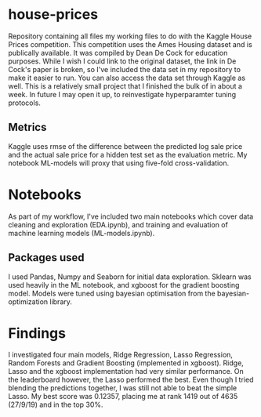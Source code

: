 # house-prices

Repository containing all files my working files to do with the Kaggle House Prices competition. This competition uses the Ames Housing dataset and is publically available. It was compiled by Dean De Cock for education purposes. While I wish I could link to the original dataset, the link in De Cock's paper is broken, so I've included the data set in my repository to make it easier to run. You can also access the data set through Kaggle as well. This is a relatively small project that I finished the bulk of in about a week. In future I may open it up, to reinvestigate hyperparamter tuning protocols.

## Metrics

Kaggle uses rmse of the difference between the predicted log sale price and the actual sale price for a hidden test set as the evaluation metric. My notebook ML-models will proxy that using five-fold cross-validation. 

# Notebooks

As part of my workflow, I've included two main notebooks which cover data cleaning and exploration (EDA.ipynb), and training and evaluation of machine learning models (ML-models.ipynb).

## Packages used

I used Pandas, Numpy and Seaborn for initial data exploration. Sklearn was used heavily in the ML notebook, and xgboost for the gradient boosting model. Models were tuned using bayesian optimisation from the bayesian-optimization library.

# Findings

I investigated four main models, Ridge Regression, Lasso Regression, Random Forests and Gradient Boosting (implemented in xgboost). Ridge, Lasso and the xgboost implementation had very similar performance. On the leaderboard however, the Lasso performed the best. Even though I tried blending the predictions together, I was still not able to beat the simple Lasso. My best score was 0.12357, placing me at rank 1419 out of 4635 (27/9/19) and in the top 30%.
